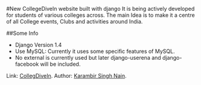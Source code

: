 #New CollegeDiveIn website built with django
It is being actively developed for students of various colleges across. The main Idea is to make it a centre of all College events, Clubs and activities around India.

##Some Info
- Django Version 1.4
- Use MySQL: Currently it uses some specific features of MySQL.
- No external is currently used but later django-userena and django-facebook will be included.

Link: [CollegDiveIn](http://collegedive.in/).
Author: [Karambir Singh Nain](http://akarambir.in/).
